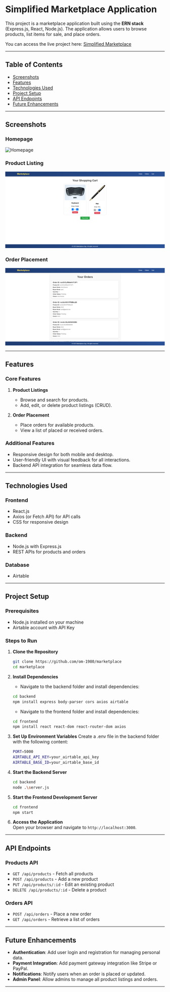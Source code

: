 # Simplified Marketplace Application  

This project is a marketplace application built using the **ERN stack** (Express.js, React, Node.js). The application allows users to browse products, list items for sale, and place orders.  

You can access the live project here: [Simplified Marketplace](https://marketplace-delta-azure.vercel.app/)

---

## Table of Contents  
- [Screenshots](#screenshots)
- [Features](#features)  
- [Technologies Used](#technologies-used)  
- [Project Setup](#project-setup)  
- [API Endpoints](#api-endpoints)  
- [Future Enhancements](#future-enhancements) 

---

## Screenshots  

### Homepage
![Homepage](./screenshots/homepage.png)

### Product Listing
![Product Listing](./screenshots/product-listing.png)

### Order Placement
![Order Placement](./screenshots/order-placement.png)

---

## Features  

### Core Features  
1. **Product Listings**  
   - Browse and search for products.  
   - Add, edit, or delete product listings (CRUD).  

2. **Order Placement**  
   - Place orders for available products.  
   - View a list of placed or received orders.  

### Additional Features  
- Responsive design for both mobile and desktop.  
- User-friendly UI with visual feedback for all interactions.  
- Backend API integration for seamless data flow.  

---

## Technologies Used  

### Frontend  
- React.js  
- Axios (or Fetch API) for API calls  
- CSS for responsive design  

### Backend  
- Node.js with Express.js  
- REST APIs for products and orders  

### Database  
- Airtable  

---

## Project Setup  

### Prerequisites  
- Node.js installed on your machine  
- Airtable account with API Key  

### Steps to Run  

1. **Clone the Repository**  
   ```bash  
   git clone https://github.com/om-1980/marketplace
   cd marketplace
   ```

2. **Install Dependencies**
   - Navigate to the backend folder and install dependencies:
   ```bash
   cd backend  
   npm install express body-parser cors axios airtable
   ```

   - Navigate to the frontend folder and install dependencies:
   ```bash
   cd frontend
   npm install react react-dom react-router-dom axios
   ```

3. **Set Up Environment Variables**
   Create a .env file in the backend folder with the following content:
   ```bash
   PORT=5000  
   AIRTABLE_API_KEY=your_airtable_api_key  
   AIRTABLE_BASE_ID=your_airtable_base_id
   ```

4. **Start the Backend Server**
   ```bash
   cd backend  
   node .\server.js
   ```

5. **Start the Frontend Development Server**
   ```bash
   cd frontend
   npm start
   ```

6. **Access the Application**  
   Open your browser and navigate to `http://localhost:3000`.  

---

## API Endpoints  

### Products API  
- `GET /api/products` - Fetch all products  
- `POST /api/products` - Add a new product  
- `PUT /api/products/:id` - Edit an existing product  
- `DELETE /api/products/:id` - Delete a product  

### Orders API  
- `POST /api/orders` - Place a new order  
- `GET /api/orders` - Retrieve a list of orders  

---

## Future Enhancements  
- **Authentication**: Add user login and registration for managing personal data.  
- **Payment Integration**: Add payment gateway integration like Stripe or PayPal.  
- **Notifications**: Notify users when an order is placed or updated.  
- **Admin Panel**: Allow admins to manage all product listings and orders.  

---


   
   
